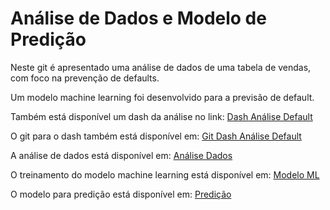 # Análise de Dados e Modelo de Predição

Neste git é apresentado uma análise de dados de uma tabela de vendas, com foco na prevenção de defaults. 

Um modelo machine learning foi desenvolvido para a previsão de default.

Também está disponível um dash da análise no link: [Dash Análise Default](https://plotly-default.herokuapp.com/)

O git para o dash também está disponível em: [Git Dash Análise Default](https://github.com/rafaelcostafrf/plotly-default)

A análise de dados está disponível em: [Análise Dados](analise_dados.ipynb)

O treinamento do modelo machine learning está disponível em: [Modelo ML](modelo_ml.ipynb)

O modelo para predição está disponível em: [Predição](predicao.ipynb)
